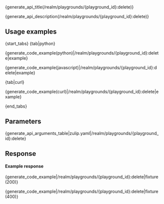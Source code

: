 {generate_api_title(/realm/playgrounds/{playground_id}:delete)}

{generate_api_description(/realm/playgrounds/{playground_id}:delete)}

## Usage examples

{start_tabs}
{tab|python}

{generate_code_example(python)|/realm/playgrounds/{playground_id}:delete|example}

{generate_code_example(javascript)|/realm/playgrounds/{playground_id}:delete|example}

{tab|curl}

{generate_code_example(curl)|/realm/playgrounds/{playground_id}:delete|example}

{end_tabs}

## Parameters

{generate_api_arguments_table|zulip.yaml|/realm/playgrounds/{playground_id}:delete}

## Response

#### Example response

{generate_code_example|/realm/playgrounds/{playground_id}:delete|fixture(200)}

{generate_code_example|/realm/playgrounds/{playground_id}:delete|fixture(400)}
